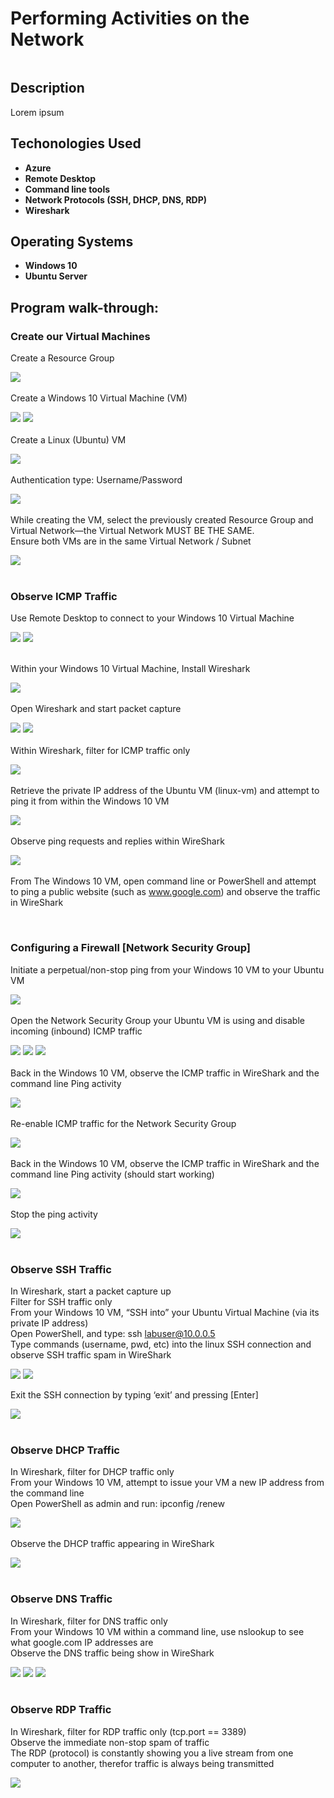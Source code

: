 <h1>Performing Activities on the Network</h1>

![]()

<h2>Description</h2>
Lorem ipsum
<br />

<h2>Techonologies Used</h2>

- <b>Azure</b> 
- <b>Remote Desktop</b>
- <b>Command line tools</b>
- <b>Network Protocols (SSH, DHCP, DNS, RDP)</b>
- <b>Wireshark</b>

<h2>Operating Systems</h2>

- <b>Windows 10 </b> 
- <b>Ubuntu Server</b>

<h2>Program walk-through:</h2>

<h3>Create our Virtual Machines</h3>

Create a Resource Group <br/>
 
![](https://github.com/rbrianshutt/network_activities_azure_vm/blob/main/Networking/1.1.PNG)
<br />
<br />
Create a Windows 10 Virtual Machine (VM) <br/>

![](https://github.com/rbrianshutt/network_activities_azure_vm/blob/main/Networking/1.2a.PNG)
![](https://github.com/rbrianshutt/network_activities_azure_vm/blob/main/Networking/1.2b.PNG)
<br />
<br />
Create a Linux (Ubuntu) VM <br/>

![](https://github.com/rbrianshutt/network_activities_azure_vm/blob/main/Networking/1.3a.PNG)
<br />
<br />
Authentication type: Username/Password <br/>

![](https://github.com/rbrianshutt/network_activities_azure_vm/blob/main/Networking/1.3b.PNG)
<br />
<br />
While creating the VM, select the previously created Resource Group and Virtual Network—the Virtual Network MUST BE THE SAME.  <br/>
Ensure both VMs are in the same Virtual Network / Subnet <br/>


![](https://github.com/rbrianshutt/network_activities_azure_vm/blob/main/Networking/1.4.PNG)
<br />
<br />
<h3>Observe ICMP Traffic</h3>

Use Remote Desktop to connect to your Windows 10 Virtual Machine <br/>

![](https://github.com/rbrianshutt/network_activities_azure_vm/blob/main/Networking/2.7a.PNG)
![](https://github.com/rbrianshutt/network_activities_azure_vm/blob/main/Networking/2.7b.PNG)
<br />
<br />

Within your Windows 10 Virtual Machine, Install Wireshark <br/>

![](https://github.com/rbrianshutt/network_activities_azure_vm/blob/main/Networking/2.8.PNG)
<br />
<br />
Open Wireshark and start packet capture <br/>

![](https://github.com/rbrianshutt/network_activities_azure_vm/blob/main/Networking/2.9.PNG)
![](https://github.com/rbrianshutt/network_activities_azure_vm/blob/main/Networking/2.9a.PNG)
<br />
<br />
Within Wireshark, filter for ICMP traffic only <br/>

![](https://github.com/rbrianshutt/network_activities_azure_vm/blob/main/Networking/2.10.PNG)
<br />
<br />
Retrieve the private IP address of the Ubuntu VM (linux-vm) and attempt to ping it from within the Windows 10 VM <br/>

![](https://github.com/rbrianshutt/network_activities_azure_vm/blob/main/Networking/2.11.PNG)
<br />
<br />
Observe ping requests and replies within WireShark  <br/>

![](https://github.com/rbrianshutt/network_activities_azure_vm/blob/main/Networking/2.11a.PNG)
<br />
<br />
From The Windows 10 VM, open command line or PowerShell and attempt to ping a public website (such as www.google.com) and observe the traffic in WireShark  <br/>

![]()
<br />
<br />
<h3>Configuring a Firewall [Network Security Group]</h3>

Initiate a perpetual/non-stop ping from your Windows 10 VM to your Ubuntu VM <br/>

![](https://github.com/rbrianshutt/network_activities_azure_vm/blob/main/Networking/3.13.PNG)
<br />
<br />
Open the Network Security Group your Ubuntu VM is using and disable incoming (inbound) ICMP traffic <br/>

![](https://github.com/rbrianshutt/network_activities_azure_vm/blob/main/Networking/3.13a.PNG)
![](https://github.com/rbrianshutt/network_activities_azure_vm/blob/main/Networking/3.13a1.PNG)
![](https://github.com/rbrianshutt/network_activities_azure_vm/blob/main/Networking/3.13a2.PNG)
<br />
<br />
Back in the Windows 10 VM, observe the ICMP traffic in WireShark and the command line Ping activity <br/>

![](https://github.com/rbrianshutt/network_activities_azure_vm/blob/main/Networking/3.13b.PNG)
<br />
<br />
Re-enable ICMP traffic for the Network Security Group <br/>

![](https://github.com/rbrianshutt/network_activities_azure_vm/blob/main/Networking/3.13c.PNG)
<br />
<br />
Back in the Windows 10 VM, observe the ICMP traffic in WireShark and the command line Ping activity (should start working) <br/>

![](https://github.com/rbrianshutt/network_activities_azure_vm/blob/main/Networking/3.13d.PNG)
<br />
<br />
Stop the ping activity <br/>

![](https://github.com/rbrianshutt/network_activities_azure_vm/blob/main/Networking/3.13e.PNG)
<br />
<br />
<h3>Observe SSH Traffic</h3>

In Wireshark, start a packet capture up <br/>
Filter for SSH traffic only <br/>
From your Windows 10 VM, “SSH into” your Ubuntu Virtual Machine (via its private IP address) <br/>
Open PowerShell, and type: ssh labuser@10.0.0.5 <br/>
Type commands (username, pwd, etc) into the linux SSH connection and observe SSH traffic spam in WireShark <br/>


![](https://github.com/rbrianshutt/network_activities_azure_vm/blob/main/Networking/3.15.16.17.18.PNG)
![](https://github.com/rbrianshutt/network_activities_azure_vm/blob/main/Networking/3.18a.PNG)

Exit the SSH connection by typing ‘exit’ and pressing [Enter] <br/>

![](https://github.com/rbrianshutt/network_activities_azure_vm/blob/main/Networking/3.18b.PNG)
<br />
<br />

<h3>Observe DHCP Traffic</h3>

In Wireshark, filter for DHCP traffic only  <br/>
From your Windows 10 VM, attempt to issue your VM a new IP address from the command line <br/>
Open PowerShell as admin and run: ipconfig /renew <br/>


![](https://github.com/rbrianshutt/network_activities_azure_vm/blob/main/Networking/3.19.20a.PNG)
<br />
<br />
Observe the DHCP traffic appearing in WireShark  <br/>

![](https://github.com/rbrianshutt/network_activities_azure_vm/blob/main/Networking/3.20b.PNG)
<br />
<br />
<h3>Observe DNS Traffic</h3>

In Wireshark, filter for DNS traffic only <br/>
From your Windows 10 VM within a command line, use nslookup to see what google.com IP addresses are <br/>
Observe the DNS traffic being show in WireShark <br/>

![](https://github.com/rbrianshutt/network_activities_azure_vm/blob/main/Networking/3.21.22.PNG)
![](https://github.com/rbrianshutt/network_activities_azure_vm/blob/main/Networking/3.22.1.PNG)
![](https://github.com/rbrianshutt/network_activities_azure_vm/blob/main/Networking/3.22.2.PNG)
<br />
<br />
<h3>Observe RDP Traffic</h3>

In Wireshark, filter for RDP traffic only (tcp.port == 3389)  <br/>
Observe the immediate non-stop spam of traffic <br/>
The RDP (protocol) is constantly showing you a live stream from one computer to another, therefor traffic is always being transmitted  <br/>

![](https://github.com/rbrianshutt/network_activities_azure_vm/blob/main/Networking/3.23.24.PNG)
<br />
<br />



<!--
 ```diff
- text in red
+ text in green
! text in orange
# text in gray
@@ text in purple (and bold)@@
```
--!>
